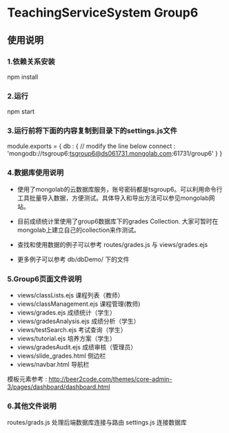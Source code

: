 # TeachingServiceSystem Group6 
## 使用说明

### 1.依赖关系安装
 npm install
      
### 2.运行
 npm start
      
### 3.运行前将下面的内容复制到目录下的settings.js文件

  module.exports = {
    db : {
      // modify the line below
      connect : 'mongodb://tsgroup6:tsgroup6@ds061731.mongolab.com:61731/group6'
    }
  }
  
### 4.数据库使用说明    

* 使用了mongolab的云数据库服务，账号密码都是tsgroup6。可以利用命令行工具批量导入数据，方便测试。具体导入和导出方法可以参见mongolab网站。
    
* 目前成绩统计里使用了group6数据库下的grades Collection. 大家可暂时在mongolab上建立自己的collection来作测试。

* 查找和使用数据的例子可以参考 routes/grades.js 与 views/grades.ejs
* 更多例子可以参考 db/dbDemo/ 下的文件
   
### 5.Group6页面文件说明                                                                                                                                       
     
  * views/classLists.ejs  课程列表（教师）
  * views/classManagement.ejs  课程管理(教师)
  * views/grades.ejs  成绩统计（学生）
  * views/gradesAnalysis.ejs  成绩分析（学生）
  * views/testSearch.ejs  考试查询（学生）
  * views/tutorial.ejs  培养方案（学生）
  * views/gradesAudit.ejs  成绩审核（管理员）
  * views/slide_grades.html  侧边栏
  * views/navbar.html  导航栏
  
  模板元素参考 : http://beer2code.com/themes/core-admin-3/pages/dashboard/dashboard.html

  
### 6.其他文件说明

routes/grads.js  处理后端数据库连接与路由
settings.js 连接数据库
    

